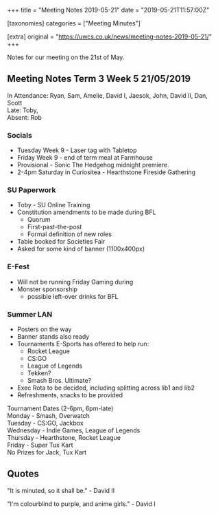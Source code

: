+++
title = "Meeting Notes 2019-05-21"
date = "2019-05-21T11:57:00Z"

[taxonomies]
categories = ["Meeting Minutes"]

[extra]
original = "https://uwcs.co.uk/news/meeting-notes-2019-05-21/"
+++

<p>Notes for our meeting on the 21st of May.<br/></p>

<!-- more -->

## Meeting Notes Term 3 Week 5 21/05/2019

  
In Attendance: Ryan, Sam, Amelie, David I, Jaesok, John, David II, Dan, Scott  
Late: Toby,  
Absent: Rob  

### Socials

  - Tuesday Week 9 - Laser tag with Tabletop
  - Friday Week 9 - end of term meal at Farmhouse
  - Provisional - Sonic The Hedgehog midnight premiere.
  - 2-4pm Saturday in Curiositea - Hearthstone Fireside Gathering

### SU Paperwork

  - Toby - SU Online Training
  - Constitution amendments to be made during BFL
      - Quorum
      - First-past-the-post
      - Formal definition of new roles
  - Table booked for Societies Fair
  - Asked for some kind of banner (1100x400px)

### E-Fest

  - Will not be running Friday Gaming during
  - Monster sponsorship
      - possible left-over drinks for BFL

### Summer LAN

  - Posters on the way
  - Banner stands also ready
  - Tournaments E-Sports has offered to help run:
      - Rocket League
      - CS:GO
      - League of Legends
      - Tekken?
      - Smash Bros. Ultimate?
  - Exec Rota to be decided, including splitting across lib1 and lib2
  - Refreshments, snacks to be provided

  
Tournament Dates (2-6pm, 6pm-late)  
    Monday    - Smash, Overwatch  
    Tuesday   - CS:GO, Jackbox  
    Wednesday - Indie Games, League of Legends  
    Thursday  - Hearthstone, Rocket League  
    Friday    - Super Tux Kart  
    No Prizes for Jack, Tux Kart  
  

## Quotes

  
"It is minuted, so it shall be." - David II  

"I'm colourblind to purple, and anime girls." - David I

